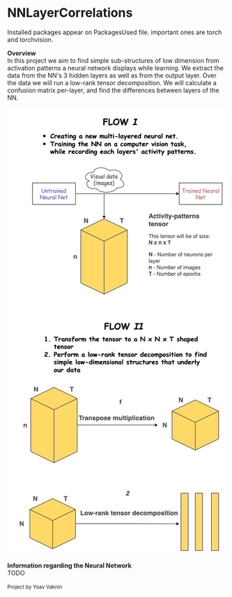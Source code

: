 # NNLayerCorrelations


Installed packages appear on PackagesUsed file. important ones are torch and torchvision.

<b>Overview</b> <br>
In this project we aim to find simple sub-structures of low dimension from activation patterns a neural network displays while learning.
We extract the data from the NN's 3 hidden layers as well as from the output layer.
Over the data we will run a low-rank tensor decomposition.
We will calculate a confusion matrix per-layer, and find the differences between layers of the NN.

![Alt text](./FlowChart.jpeg?raw=true)

<b> Information regarding the Neural Network </b><br>
TODO

<small>Project by Yoav Vaknin</small>
